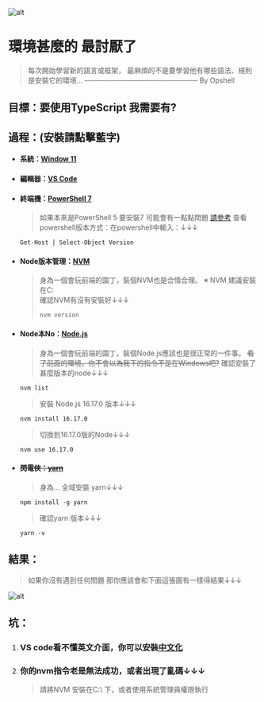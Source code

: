 ![alt](https://)

# 環境甚麼的 最討厭了
> 每次開始學習新的語言或框架，
> 最麻煩的不是要學習他有哪些語法、規則
> 是安裝它的環境...
> ─────────────────────── By Opshell

## 目標：要使用TypeScript 我需要有?

## 過程：(安裝請點擊藍字)
- #### 系統：[Window 11](https://www.microsoft.com/zh-tw/software-download/windows11)
- #### 編輯器：[VS Code](https://code.visualstudio.com/)
- #### 終端機：[PowerShell 7](https://docs.microsoft.com/zh-tw/powershell/scripting/install/installing-powershell-on-windows?view=powershell-7.2)
    > 如果本來是PowerShell 5 要安裝7 可能會有一點點問題 [請參考](https://docs.microsoft.com/zh-tw/powershell/scripting/whats-new/migrating-from-windows-powershell-51-to-powershell-7?view=powershell-7.2)
    > 查看powershell版本方式：在powershell中輸入：↓↓↓
    ```
    Get-Host | Select-Object Version
    ```
- #### Node版本管理：[NVM](https://github.com/coreybutler/nvm-windows)
    > 身為一個會玩前端的園丁，裝個NVM也是合情合理。
    > ※ NVM 建議安裝在C:\
    > 確認NVM有沒有安裝好↓↓↓
    > ```
    > nvm version
    > ```
- #### Node本No：[Node.js](https://nodejs.org/zh-tw/)
    > 身為一個會玩前端的園丁，裝個Node.js應該也是很正常的一件事。
    > ~~看了前面的環境，你不會以為我下的指令不是在Windows吧?~~
    > 確認安裝了甚麼版本的node↓↓↓
    ```
    nvm list
    ```
    > 安裝 Node.js 16.17.0 版本↓↓↓
    ```
    nvm install 16.17.0
    ```
    > 切換到16.17.0版的Node↓↓↓
    ```
    nvm use 16.17.0
    ```
- #### ~~閃電俠：[yarn](https://ithelp.ithome.com.tw/articles/10191745)~~
    > 身為...
    > 全域安裝 yarn↓↓↓
    ```
    npm install -g yarn
    ```
    > 確認yarn 版本↓↓↓
    ```
    yarn -v
    ```

## 結果：
   > 如果你沒有遇到任何問題
   > 那你應該會和下面這張圖有一樣得結果↓↓↓

   ![alt](https://)

## 坑：
1. ### VS code看不懂英文介面，你可以安裝[中文化](https://marketplace.visualstudio.com/items?itemName=MS-CEINTL.vscode-language-pack-zh-hant)
2. ### 你的nvm指令老是無法成功，或者出現了亂碼↓↓↓
    > 請將NVM 安裝在C:\ 下，或者使用系統管理員權限執行

